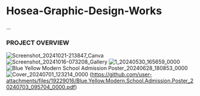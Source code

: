 # Hosea-Graphic-Design-Works
...
### PROJECT OVERVIEW

![Screenshot_20241021-213847_Canva](https://github.com/user-attachments/assets/557976d7-04f0-415f-a654-a728026f9741)
![Screenshot_20241016-073208_Gallery](https://github.com/user-attachments/assets/f2130c82-bff8-4ee2-8d9b-cce898639788)
![1_20240530_165659_0000](https://github.com/user-attachments/assets/272c6b7a-def3-432c-bf91-272c62b71c4c)
![Blue   Yellow Modern School Admission Poster_20240628_180853_0000](https://github.com/user-attachments/assets/5d3a2596-6ff4-4f2b-8755-89154448e82f)
![Cover_20240701_123214_0000](https://github.com/user-attachments/assets/a3ea2dd4-3fac-48eb-94eb-485ce429fb50)
(https://github.com/user-attachments/files/19229016/Blue.Yellow.Modern.School.Admission.Poster_20240703_095704_0000.pdf)




